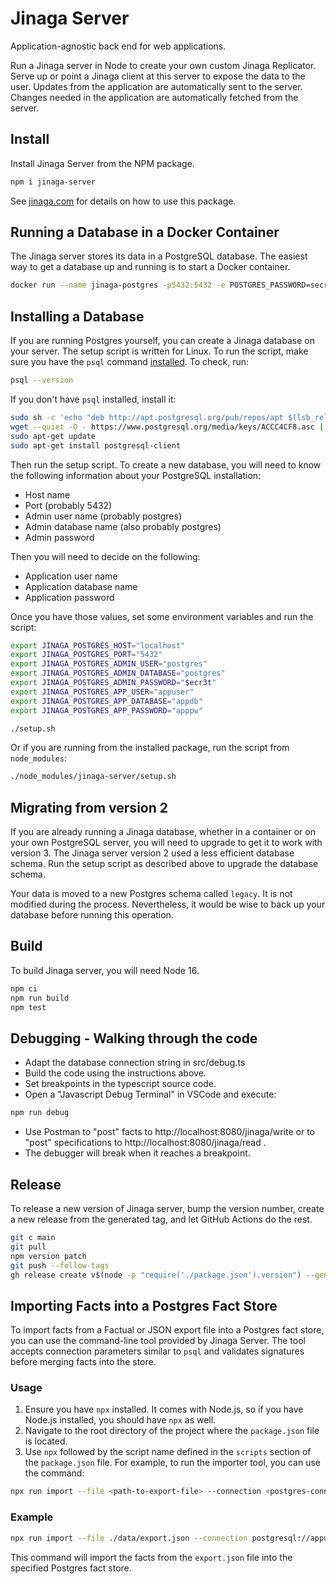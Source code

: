 # Jinaga Server

Application-agnostic back end for web applications.

Run a Jinaga server in Node to create your own custom Jinaga Replicator.
Serve up or point a Jinaga client at this server to expose the data to the user.
Updates from the application are automatically sent to the server.
Changes needed in the application are automatically fetched from the server.

## Install

Install Jinaga Server from the NPM package.

```bash
npm i jinaga-server
```

See [jinaga.com](https://jinaga.com) for details on how to use this package.

## Running a Database in a Docker Container

The Jinaga server stores its data in a PostgreSQL database.
The easiest way to get a database up and running is to start a Docker container.

```bash
docker run --name jinaga-postgres -p5432:5432 -e POSTGRES_PASSWORD=secretpw -e APP_USERNAME=appuser -e APP_PASSWORD=apppw -e APP_DATABASE=appdb jinaga/jinaga-postgres-fact-keystore
```

## Installing a Database

If you are running Postgres yourself, you can create a Jinaga database on your server.
The setup script is written for Linux.
To run the script, make sure you have the `psql` command [installed](https://www.postgresql.org/download/).
To check, run:

```bash
psql --version
```

If you don't have `psql` installed, install it:

```bash
sudo sh -c 'echo "deb http://apt.postgresql.org/pub/repos/apt $(lsb_release -cs)-pgdg main" > /etc/apt/sources.list.d/pgdg.list'
wget --quiet -O - https://www.postgresql.org/media/keys/ACCC4CF8.asc | sudo apt-key add -
sudo apt-get update
sudo apt-get install postgresql-client
```

Then run the setup script.
To create a new database, you will need to know the following information about your PostgreSQL installation:

- Host name
- Port (probably 5432)
- Admin user name (probably postgres)
- Admin database name (also probably postgres)
- Admin password

Then you will need to decide on the following:

- Application user name
- Application database name
- Application password

Once you have those values, set some environment variables and run the script:

```bash
export JINAGA_POSTGRES_HOST="localhost"
export JINAGA_POSTGRES_PORT="5432"
export JINAGA_POSTGRES_ADMIN_USER="postgres"
export JINAGA_POSTGRES_ADMIN_DATABASE="postgres"
export JINAGA_POSTGRES_ADMIN_PASSWORD="$ecr3t"
export JINAGA_POSTGRES_APP_USER="appuser"
export JINAGA_POSTGRES_APP_DATABASE="appdb"
export JINAGA_POSTGRES_APP_PASSWORD="apppw"

./setup.sh
```

Or if you are running from the installed package, run the script from `node_modules`:

```bash
./node_modules/jinaga-server/setup.sh
```

## Migrating from version 2

If you are already running a Jinaga database, whether in a container or on your own PostgreSQL server, you will need to upgrade to get it to work with version 3.
The Jinaga server version 2 used a less efficient database schema.
Run the setup script as described above to upgrade the database schema.

Your data is moved to a new Postgres schema called `legacy`.
It is not modified during the process.
Nevertheless, it would be wise to back up your database before running this operation.

## Build

To build Jinaga server, you will need Node 16.

```bash
npm ci
npm run build
npm test
```


## Debugging - Walking through the code
- Adapt the database connection string in src/debug.ts
- Build the code using the instructions above.
- Set breakpoints in the typescript source code.
- Open a "Javascript Debug Terminal" in VSCode and execute:
```bash
npm run debug
```
- Use Postman to "post" facts to http://localhost:8080/jinaga/write or to "post" specifications to  http://localhost:8080/jinaga/read .   
- The debugger will break when it reaches a breakpoint.

## Release

To release a new version of Jinaga server, bump the version number, create a new release
from the generated tag, and let GitHub Actions do the rest.

```bash
git c main
git pull
npm version patch
git push --follow-tags
gh release create v$(node -p "require('./package.json').version") --generate-notes --verify-tag
```

## Importing Facts into a Postgres Fact Store

To import facts from a Factual or JSON export file into a Postgres fact store, you can use the command-line tool provided by Jinaga Server. The tool accepts connection parameters similar to `psql` and validates signatures before merging facts into the store.

### Usage

1. Ensure you have `npx` installed. It comes with Node.js, so if you have Node.js installed, you should have `npx` as well.
2. Navigate to the root directory of the project where the `package.json` file is located.
3. Use `npx` followed by the script name defined in the `scripts` section of the `package.json` file. For example, to run the importer tool, you can use the command:

```bash
npx run import --file <path-to-export-file> --connection <postgres-connection-string>
```

### Example

```bash
npx run import --file ./data/export.json --connection postgresql://appuser:apppw@localhost:5432/appdb
```

This command will import the facts from the `export.json` file into the specified Postgres fact store.
